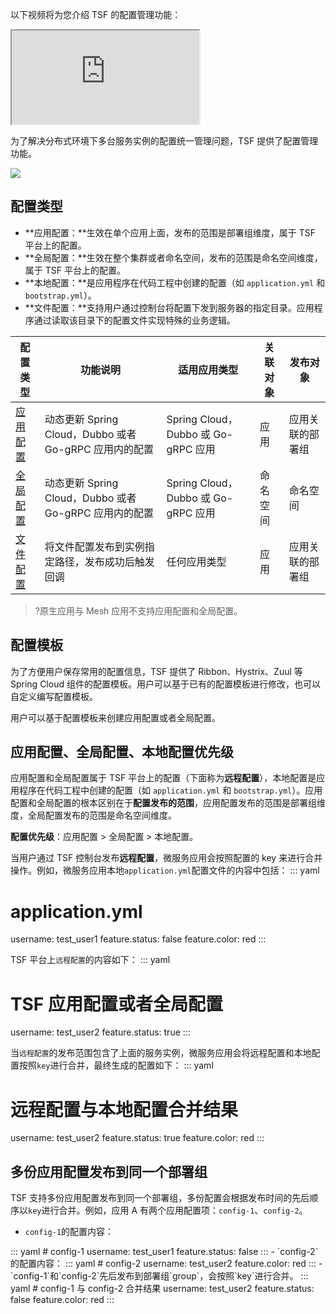 以下视频将为您介绍 TSF 的配置管理功能：
<div class="doc-video-mod"><iframe src="https://cloud.tencent.com/edu/learning/quick-play/2038-24381?source=gw.doc.media&withPoster=1&notip=1"></iframe></div>



为了解决分布式环境下多台服务实例的配置统一管理问题，TSF 提供了配置管理功能。

![](https://qcloudimg.tencent-cloud.cn/raw/a539bac55aaa5c8d8df0e366391a3cd1.png)

## 配置类型

- **应用配置：**生效在单个应用上面，发布的范围是部署组维度，属于 TSF 平台上的配置。
- **全局配置：**生效在整个集群或者命名空间，发布的范围是命名空间维度，属于 TSF 平台上的配置。   
- **本地配置：**是应用程序在代码工程中创建的配置（如 `application.yml` 和 `bootstrap.yml`）。
- **文件配置：**支持用户通过控制台将配置下发到服务器的指定目录。应用程序通过读取该目录下的配置文件实现特殊的业务逻辑。

| 配置类型 | 功能说明                                         | 适用应用类型               | 关联对象 |发布对象 |
| -------- | ------------------------------------------------ | -------------------------- | -------- |-------- |
| [应用配置](https://cloud.tencent.com/document/product/649/15539) | 动态更新 Spring Cloud，Dubbo 或者 Go-gRPC 应用内的配置    | Spring Cloud，Dubbo 或 Go-gRPC 应用 | 应用 |应用关联的部署组   |
| [全局配置](https://cloud.tencent.com/document/product/649/17827) | 动态更新 Spring Cloud，Dubbo 或者 Go-gRPC 应用内的配置    | Spring Cloud，Dubbo 或 Go-gRPC 应用 |命名空间| 命名空间 |
| [文件配置](https://cloud.tencent.com/document/product/649/30825) | 将文件配置发布到实例指定路径，发布成功后触发回调 | 任何应用类型       |应用        | 应用关联的部署组  |

> ?原生应用与 Mesh 应用不支持应用配置和全局配置。

## 配置模板

为了方便用户保存常用的配置信息，TSF 提供了 Ribbon、Hystrix、Zuul 等 Spring Cloud 组件的配置模板。用户可以基于已有的配置模板进行修改，也可以自定义编写配置模板。

用户可以基于配置模板来创建应用配置或者全局配置。



## 应用配置、全局配置、本地配置优先级

应用配置和全局配置属于 TSF 平台上的配置（下面称为**远程配置**），本地配置是应用程序在代码工程中创建的配置（如 `application.yml` 和 `bootstrap.yml`）。应用配置和全局配置的根本区别在于**配置发布的范围**，应用配置发布的范围是部署组维度，全局配置发布的范围是命名空间维度。

**配置优先级**：应用配置 > 全局配置 > 本地配置。



当用户通过 TSF 控制台发布**远程配置**，微服务应用会按照配置的 key 来进行合并操作。例如，微服务应用本地`application.yml`配置文件的内容中包括：
<dx-codeblock>
:::  yaml
# application.yml
username: test_user1
feature.status: false
feature.color: red
:::
</dx-codeblock>


TSF 平台上`远程配置`的内容如下：
<dx-codeblock>
:::  yaml
# TSF 应用配置或者全局配置
username: test_user2
feature.status: true
:::
</dx-codeblock>


当`远程配置`的发布范围包含了上面的服务实例，微服务应用会将远程配置和本地配置按照`key`进行合并，最终生成的配置如下：
<dx-codeblock>
:::  yaml
# 远程配置与本地配置合并结果
username: test_user2
feature.status: true
feature.color: red
:::
</dx-codeblock>




## 多份应用配置发布到同一个部署组
TSF 支持多份应用配置发布到同一个部署组，多份配置会根据发布时间的先后顺序以`key`进行合并。例如，应用 A 有两个应用配置项：`config-1`、`config-2`。

- `config-1`的配置内容：
<dx-codeblock>
:::  yaml
# config-1
username: test_user1
feature.status: false
:::
</dx-codeblock>
- `config-2`的配置内容：
<dx-codeblock>
:::  yaml
# config-2
username: test_user2
feature.color: red
:::
</dx-codeblock>
- `config-1`和`config-2`先后发布到部署组`group`，会按照`key`进行合并。
<dx-codeblock>
:::  yaml
# config-1 与 config-2 合并结果
username: test_user2
feature.status: false
feature.color: red
:::
</dx-codeblock>


